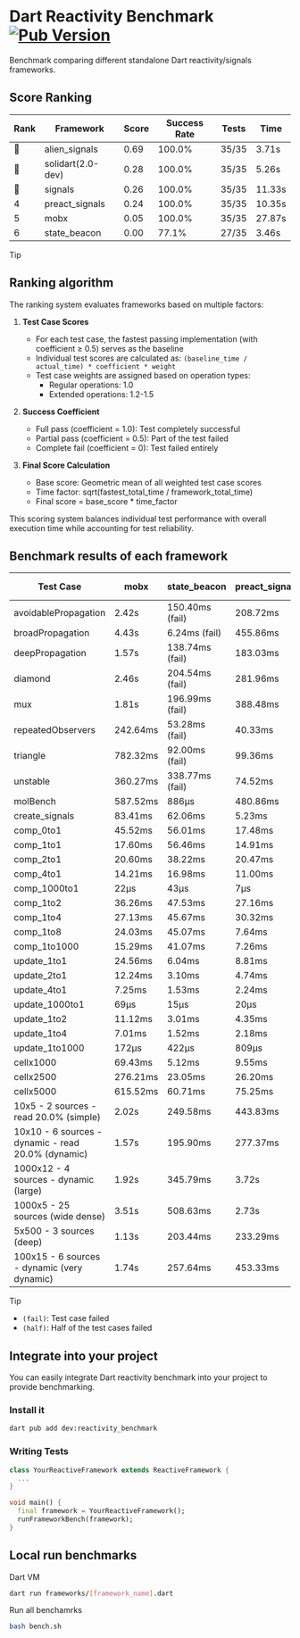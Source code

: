 # Dart Reactivity Benchmark [![Pub Version](https://img.shields.io/pub/v/reactivity_benchmark)](https://pub.dev/packages/reactivity_benchmark)

Benchmark comparing different standalone Dart reactivity/signals frameworks.

## Score Ranking

<!-- ranking start -->
| Rank | Framework | Score | Success Rate | Tests | Time |
|------|-----------|-------|--------------|-------|------|
| 🥇 | alien_signals | 0.69 | 100.0% | 35/35 | 3.71s |
| 🥈 | solidart(2.0-dev) | 0.28 | 100.0% | 35/35 | 5.26s |
| 🥉 | signals | 0.26 | 100.0% | 35/35 | 11.33s |
| 4 | preact_signals | 0.24 | 100.0% | 35/35 | 10.35s |
| 5 | mobx | 0.05 | 100.0% | 35/35 | 27.87s |
| 6 | state_beacon | 0.00 | 77.1% | 27/35 | 3.46s |

<!-- ranking end -->

> [!TIP]
> ## Ranking algorithm
>
> The ranking system evaluates frameworks based on multiple factors:
>
> 1. **Test Case Scores**
>    - For each test case, the fastest passing implementation (with coefficient ≥ 0.5) serves as the baseline
>    - Individual test scores are calculated as: `(baseline_time / actual_time) * coefficient * weight`
>    - Test case weights are assigned based on operation types:
>      - Regular operations: 1.0
>      - Extended operations: 1.2-1.5
>
> 2. **Success Coefficient**
>    - Full pass (coefficient = 1.0): Test completely successful
>    - Partial pass (coefficient = 0.5): Part of the test failed
>    - Complete fail (coefficient = 0): Test failed entirely
>
> 3. **Final Score Calculation**
>    - Base score: Geometric mean of all weighted test case scores
>    - Time factor: sqrt(fastest_total_time / framework_total_time)
>    - Final score = base_score * time_factor
>
> This scoring system balances individual test performance with overall execution time while accounting for test reliability.

## Benchmark results of each framework

<!-- test-case start -->
| Test Case | mobx | state_beacon | preact_signals | alien_signals | solidart(2.0-dev) | signals |
|---|---|---|---|---|---|---|
| avoidablePropagation | 2.42s | 150.40ms (fail) | 208.72ms | 196.61ms | 275.75ms | 215.29ms |
| broadPropagation | 4.43s | 6.24ms (fail) | 455.86ms | 354.57ms | 499.39ms | 455.03ms |
| deepPropagation | 1.57s | 138.74ms (fail) | 183.03ms | 125.70ms | 163.41ms | 176.38ms |
| diamond | 2.46s | 204.54ms (fail) | 281.96ms | 236.64ms | 352.14ms | 286.17ms |
| mux | 1.81s | 196.99ms (fail) | 388.48ms | 376.87ms | 422.18ms | 411.92ms |
| repeatedObservers | 242.64ms | 53.28ms (fail) | 40.33ms | 43.71ms | 80.63ms | 46.22ms |
| triangle | 782.32ms | 92.00ms (fail) | 99.36ms | 84.91ms | 113.81ms | 101.84ms |
| unstable | 360.27ms | 338.77ms (fail) | 74.52ms | 59.67ms | 95.11ms | 76.13ms |
| molBench | 587.52ms | 886μs | 480.86ms | 489.03ms | 499.88ms | 486.34ms |
| create_signals | 83.41ms | 62.06ms | 5.23ms | 25.67ms | 94.78ms | 25.95ms |
| comp_0to1 | 45.52ms | 56.01ms | 17.48ms | 9.12ms | 32.20ms | 11.85ms |
| comp_1to1 | 17.60ms | 56.46ms | 14.91ms | 4.26ms | 29.73ms | 28.97ms |
| comp_2to1 | 20.60ms | 38.22ms | 20.47ms | 2.29ms | 23.91ms | 10.26ms |
| comp_4to1 | 14.21ms | 16.98ms | 11.00ms | 7.67ms | 12.20ms | 2.98ms |
| comp_1000to1 | 22μs | 43μs | 7μs | 3μs | 18μs | 8μs |
| comp_1to2 | 36.26ms | 47.53ms | 27.16ms | 12.18ms | 31.76ms | 19.16ms |
| comp_1to4 | 27.13ms | 45.67ms | 30.32ms | 12.06ms | 21.75ms | 12.84ms |
| comp_1to8 | 24.03ms | 45.07ms | 7.64ms | 5.02ms | 25.97ms | 6.87ms |
| comp_1to1000 | 15.29ms | 41.07ms | 7.26ms | 3.56ms | 14.31ms | 4.53ms |
| update_1to1 | 24.56ms | 6.04ms | 8.81ms | 10.07ms | 16.70ms | 10.36ms |
| update_2to1 | 12.24ms | 3.10ms | 4.74ms | 2.22ms | 8.02ms | 4.60ms |
| update_4to1 | 7.25ms | 1.53ms | 2.24ms | 2.58ms | 4.12ms | 2.51ms |
| update_1000to1 | 69μs | 15μs | 20μs | 27μs | 40μs | 25μs |
| update_1to2 | 11.12ms | 3.01ms | 4.35ms | 2.30ms | 8.32ms | 4.59ms |
| update_1to4 | 7.01ms | 1.52ms | 2.18ms | 2.40ms | 4.15ms | 2.56ms |
| update_1to1000 | 172μs | 422μs | 809μs | 47μs | 150μs | 42μs |
| cellx1000 | 69.43ms | 5.12ms | 9.55ms | 9.19ms | 11.97ms | 9.63ms |
| cellx2500 | 276.21ms | 23.05ms | 26.20ms | 20.94ms | 33.36ms | 33.48ms |
| cellx5000 | 615.52ms | 60.71ms | 75.25ms | 44.76ms | 81.41ms | 69.05ms |
| 10x5 - 2 sources - read 20.0% (simple) | 2.02s | 249.58ms | 443.83ms | 238.77ms | 351.07ms | 514.31ms |
| 10x10 - 6 sources - dynamic - read 20.0% (dynamic) | 1.57s | 195.90ms | 277.37ms | 181.75ms | 248.37ms | 289.66ms |
| 1000x12 - 4 sources - dynamic (large) | 1.92s | 345.79ms | 3.72s | 288.42ms | 461.84ms | 3.77s |
| 1000x5 - 25 sources (wide dense) | 3.51s | 508.63ms | 2.73s | 409.83ms | 609.09ms | 3.53s |
| 5x500 - 3 sources (deep) | 1.13s | 203.44ms | 233.29ms | 191.24ms | 252.09ms | 222.96ms |
| 100x15 - 6 sources - dynamic (very dynamic) | 1.74s | 257.64ms | 453.33ms | 254.82ms | 384.99ms | 486.77ms |

<!-- test-case end -->

> [!TIP]
> - `(fail)`: Test case failed
> - `(half)`: Half of the test cases failed

## Integrate into your project

You can easily integrate Dart reactivity benchmark into your project to provide benchmarking.

### Install it

```bash
dart pub add dev:reactivity_benchmark
```

### Writing Tests

```dart
class YourReactiveFramework extends ReactiveFramework {
  ...
}

void main() {
  final framework = YourReactiveFramework();
  runFrameworkBench(framework);
}
```

## Local run benchmarks

Dart VM
```bash
dart run frameworks/[framework_name].dart
```

Run all benchamrks
```bash
bash bench.sh
```
